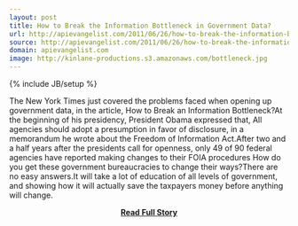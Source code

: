 ```yaml
---
layout: post
title: How to Break the Information Bottleneck in Government Data?
url: http://apievangelist.com/2011/06/26/how-to-break-the-information-bottleneck-in-government-data/
source: http://apievangelist.com/2011/06/26/how-to-break-the-information-bottleneck-in-government-data/
domain: apievangelist.com
image: http://kinlane-productions.s3.amazonaws.com/bottleneck.jpg
---
```

{% include JB/setup %}<p>The New York Times just covered the problems faced when opening up government data, in the article, How to Break an Information Bottleneck?At the beginning of his presidency, President Obama expressed that, All agencies should adopt a presumption in favor of disclosure, in a memorandum he wrote about the Freedom of Information Act.After two and a half years after the presidents call for openness, only 49 of 90 federal agencies have reported making changes to their FOIA procedures
How do you get these government bureaucracies to change their ways?There are no easy answers.It will take a lot of education of all levels of government, and showing how it will actually save the taxpayers money before anything will change.</p>
<center><p><a href="http://apievangelist.com/2011/06/26/how-to-break-the-information-bottleneck-in-government-data/" style='padding:25px; font-sze:18px; font-weight: bold;'>Read Full Story</a></p></center>
